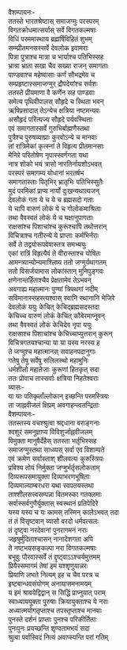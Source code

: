वैशम्पायनः-  
ततस्ते भारतश्रेष्टास् समाजग्मुः परस्परम्  
विगतक्रोधमात्सर्यास् सर्वे विगतकल्मषाः  
विधिं परममास्थाय ब्रह्मर्षिविहितं शुभम्  
सम्म्प्रीतमनसस्सर्वे देवलोक इवामराः  
पित्रा पुत्राश्च मात्रा च भार्याश्च पतिभिस्सह  
भ्रात्रा भ्राता सखा चैव सख्या राजन् समागताः  
पाण्डवाश्च महेष्वासाः कर्णं सौभद्रमेव च  
सम्प्रहृष्टास्समाजग्मुर् द्रौपदेयांश्च सर्वशः  
ततस्ते प्रीयमाणा वै कर्णेन सह पाण्डवाः  
समेत्य पृथिवीपालस् सौहृदे च स्थिता भवन्  
ऋषिप्रसादात् तेऽन्येच क्षत्रिया नष्टमन्यवः  
असौहृदं परित्यज्य सौहृदे पर्यवस्थिताः  
 एवं समागतास्सर्वे गुरुभिर्बाह्मणैस्तथा  
पुत्रैश्च पुरुषव्याघ्राः कुरवोऽन्ये च मानवाः  
तां रात्रिमेकां कृत्स्नां ते विहृत्य प्रीतमानसाः  
मेनिरे परितोषेण नृपास्स्वर्गगता यथा  
नात्र शोको भयं त्रासो नारतिर्नायशोऽभवत्  
परस्परं समागम्य योधानां भरतर्षभ  
समागतास्ताः पितृभिर् भ्रातृभिः पतिभिस्सुतैः  
मुदं परमिकां प्राप्य नार्यो दुःखन्यथात्यजन्  
देवलोकं गता ये च ये च ब्रह्मसदो गताः  
ये चापि वारुणं लोकं ये च गोलोकमाश्रिताः  
तथा वैवस्वतं लोकं ये च यक्षानुपागताः  
राक्षसांश्च पिशाचांश्च कुरूंश्चापि तथोत्तरान्  
विचित्राश्च गतीरन्ये ये प्राप्ताः कर्मभिर्नराः  
सर्वे ते तद्वयोरूपवेषास्तत्र समभ्ययुः  
एकां रात्रिं विहृत्यैवं ते वीरास्ताश्च योषितः  
आमन्त्र्यान्योन्यमाश्लिष्य ततो जग्मुर्यथागतम्  
ततो विसर्जयामास लोकांस्तान् मुनिपुङ्गवः  
क्षणेनान्तर्हिताश्चैव प्रेक्षतामेव तेऽभवन्  
अवगाह्य महात्मानः पुण्यां त्रिपथगां नदीम्  
सविमानास्सहस्त्यश्वास् स्वानि स्थानानि भेजिरे  
देवलोकं ययुः केचित् केचिद्ब्रह्मसदस्तदा  
केचिच्च वारुणं लोकं केचित् कौबेरमाप्नुवन्  
तथा वैवस्वतं लोकं केचिदेव नृपा ययुः  
राक्षसाश्च पिशाचांश्च केचिच्चाप्युत्तरान् कुरून्  
विचित्रगतयश्चान्या या या यस्य नरस्य ह  
ते जग्मुश्च महात्मानस् सवाहनपदानुगाः  
गतेषु तेषु सर्वेषु सलिलस्थो महामुनिः  
धर्मशीलो महातेजाः कुरूणां हितकृत् सदा  
ततः प्रोवाच तास्सर्वाः क्षत्रिया निहतेश्वराः  
व्यासः-  
या याः पतिकृताँल्लोकान् इच्छन्ति परमस्त्रियः  
ता जाह्नवीजलं क्षिप्रम् अवगाहन्त्वतन्द्रिताः  
वैशम्पायनः-  
ततस्तस्य वचश्श्रुत्वा श्रद्दधाना वराङ्गनाः  
श्वशुरं समनुज्ञाप्य विविशुर्जाह्नवीजलम्  
विमुक्ता मानुषैर्देहैस् ततस्ता भर्तृभिस्सह  
समाजग्मुस्तथा साध्व्यस् सर्वा एव विशाम्पते  
एवं क्रमेण सर्वास्ताश् शीलवत्यः कुरुस्त्रियः  
प्रविश्य तोयं निर्मुक्ता जग्मुर्भर्तृसलोकताम्  
दिव्यरूपसमायुक्ता दिव्याभरणभूषिताः  
दिव्यमाल्याम्बरधरा यथा स्वपतयस्तथा  
ताश्शीलसत्त्वसम्पन्ना वितमस्का गतक्लमाः  
सर्वास्सर्वगुणैर्युक्तास् स्वस्थानं प्रतिपेदिरे  
यस्य यस्य च यः कामस् तस्मिन् कालेऽभवत् तदा  
तं तं विसृष्टवान् व्यासो वरदो धर्मवत्सलः  
तं दृष्ट्वा नरदेवानां पुनरागमनं नराः  
जहृषुर्मुदिताश्चासन् नानादेशगता अपि  
ते नष्टभयसङ्कल्पा नरा विगतकल्मषाः  
बभूवुः पौरवास्सर्वे तं द्दृष्ट्वाऽऽश्चर्यमुत्तमम्  
प्रियैस्समागमं तेषां इमं यश्शृणुयान्नरः  
प्रियाणि लभते नित्यम् इह च चैव परत्र च  
इष्टबान्धवसंयोगम् अनायासमनामयम्  
य इमं श्रावयेद्विद्वान् स सिद्धिं प्राप्नुयात् पराम्  
स्वाध्याययुक्ता पुरुषाः क्रियायुक्ताश्च ये नराः  
अध्यात्मयोगतृप्ताश्च तपस्तृप्ताश्च मानवाः  
पुनस्ते दर्शनं प्राप्ताः पुनश्च परिकीर्तिताः  
पुनःपुनः प्रयच्छन्ति शृण्वतामभयं सदा  
श्रुत्वा पर्वास्विदं नित्यं अवाप्स्यन्ति परां गतिम्  
